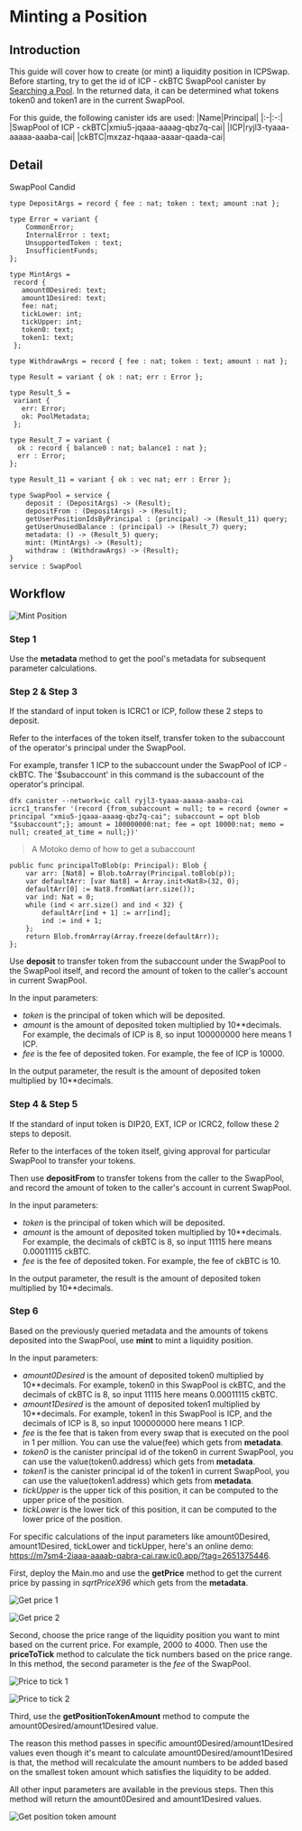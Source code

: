 # Minting a Position

## Introduction

This guide will cover how to create (or mint) a liquidity position in ICPSwap. Before starting, try to get the id of ICP - ckBTC SwapPool canister by [Searching a Pool](../../01.SwapFactory/01.Searching_a_Pool.md). In the returned data, it can be determined what tokens token0 and token1 are in the current SwapPool.

For this guide, the following canister ids are used:
|Name|Principal|
|:-|:-:|
|SwapPool of ICP - ckBTC|xmiu5-jqaaa-aaaag-qbz7q-cai|
|ICP|ryjl3-tyaaa-aaaaa-aaaba-cai|
|ckBTC|mxzaz-hqaaa-aaaar-qaada-cai|

## Detail

SwapPool Candid

```
type DepositArgs = record { fee : nat; token : text; amount :nat };

type Error = variant {
    CommonError;
    InternalError : text;
    UnsupportedToken : text;
    InsufficientFunds;
};   

type MintArgs = 
 record {
   amount0Desired: text;
   amount1Desired: text;
   fee: nat;
   tickLower: int;
   tickUpper: int;
   token0: text;
   token1: text;
 };

type WithdrawArgs = record { fee : nat; token : text; amount : nat };

type Result = variant { ok : nat; err : Error };

type Result_5 = 
 variant {
   err: Error;
   ok: PoolMetadata;
 };

type Result_7 = variant {
  ok : record { balance0 : nat; balance1 : nat };
  err : Error;
};

type Result_11 = variant { ok : vec nat; err : Error };

type SwapPool = service {
    deposit : (DepositArgs) -> (Result);
    depositFrom : (DepositArgs) -> (Result);
    getUserPositionIdsByPrincipal : (principal) -> (Result_11) query;
    getUserUnusedBalance : (principal) -> (Result_7) query;
    metadata: () -> (Result_5) query;
    mint: (MintArgs) -> (Result);
    withdraw : (WithdrawArgs) -> (Result);
}
service : SwapPool
```

## Workflow

![Mint Position](../../_img/mint_position.png)

### Step 1

Use the **metadata** method to get the pool's metadata for subsequent parameter calculations.

### Step 2 & Step 3

If the standard of input token is ICRC1 or ICP, follow these 2 steps to deposit.

Refer to the interfaces of the token itself, transfer token to the subaccount of the operator's principal under the SwapPool.

For example, transfer 1 ICP to the subaccount under the SwapPool of ICP - ckBTC. The '$subaccount' in this command is the subaccount of the operator's principal.

```
dfx canister --network=ic call ryjl3-tyaaa-aaaaa-aaaba-cai icrc1_transfer '(record {from_subaccount = null; to = record {owner = principal "xmiu5-jqaaa-aaaag-qbz7q-cai"; subaccount = opt blob "$subaccount";}; amount = 100000000:nat; fee = opt 10000:nat; memo = null; created_at_time = null;})'
```

> A Motoko demo of how to get a subaccount
```
public func principalToBlob(p: Principal): Blob {
    var arr: [Nat8] = Blob.toArray(Principal.toBlob(p));
    var defaultArr: [var Nat8] = Array.init<Nat8>(32, 0);
    defaultArr[0] := Nat8.fromNat(arr.size());
    var ind: Nat = 0;
    while (ind < arr.size() and ind < 32) {
        defaultArr[ind + 1] := arr[ind];
        ind := ind + 1;
    };
    return Blob.fromArray(Array.freeze(defaultArr));
};
```

Use **deposit** to transfer token from the subaccount under the SwapPool to the SwapPool itself, and record the amount of token to the caller's account in current SwapPool.

In the input parameters:
+ *token* is the principal of token which will be deposited.
+ *amount* is the amount of deposited token multiplied by 10**decimals. For example, the decimals of ICP is 8, so input 100000000 here means 1 ICP.
+ *fee* is the fee of deposited token. For example, the fee of ICP is 10000.

In the output parameter, the result is the amount of deposited token multiplied by 10**decimals.

### Step 4 & Step 5

If the standard of input token is DIP20, EXT, ICP or ICRC2, follow these 2 steps to deposit.

Refer to the interfaces of the token itself, giving approval for particular SwapPool to transfer your tokens.

Then use **depositFrom** to transfer tokens from the caller to the SwapPool, and record the amount of token to the caller's account in current SwapPool.

In the input parameters:
+ *token* is the principal of token which will be deposited.
+ *amount* is the amount of deposited token multiplied by 10**decimals. For example, the decimals of ckBTC is 8, so input 11115 here means 0.00011115 ckBTC.
+ *fee* is the fee of deposited token. For example, the fee of ckBTC is 10.

In the output parameter, the result is the amount of deposited token multiplied by 10**decimals.

### Step 6

Based on the previously queried metadata and the amounts of tokens deposited into the SwapPool, use **mint** to mint a liquidity position.

In the input parameters:
+ *amount0Desired* is the amount of deposited token0 multiplied by 10**decimals. For example, token0 in this SwapPool is ckBTC, and the decimals of ckBTC is 8, so input 11115 here means 0.00011115 ckBTC.
+ *amount1Desired* is the amount of deposited token1 multiplied by 10**decimals. For example, token1 in this SwapPool is ICP, and the decimals of ICP is 8, so input 100000000 here means 1 ICP.
+ *fee* is the fee that is taken from every swap that is executed on the pool in 1 per million. You can use the value(fee) which gets from **metadata**.
+ *token0* is the canister principal id of the token0 in current SwapPool, you can use the value(token0.address) which gets from **metadata**.
+ *token1* is the canister principal id of the token1 in current SwapPool, you can use the value(token1.address) which gets from **metadata**.
+ *tickUpper* is the upper tick of this position, it can be computed to the upper price of the position.
+ *tickLower* is the lower tick of this position, it can be computed to the lower price of the position.

For specific calculations of the input parameters like amount0Desired, amount1Desired, tickLower and tickUpper, here's an online demo: https://m7sm4-2iaaa-aaaab-qabra-cai.raw.ic0.app/?tag=2651375446.

First, deploy the Main.mo and use the **getPrice** method to get the current price by passing in *sqrtPriceX96* which gets from the **metadata**.

![Get price 1](../../_img/get_price_1.png)

![Get price 2](../../_img/get_price_2.png)

Second, choose the price range of the liquidity position you want to mint based on the current price. For example, 2000 to 4000. Then use the **priceToTick** method to calculate the tick numbers based on the price range. In this method, the second parameter is the *fee* of the SwapPool.

![Price to tick 1](../../_img/price_to_tick_1.png)

![Price to tick 2](../../_img/price_to_tick_2.png)

Third, use the **getPositionTokenAmount** method to compute the amount0Desired/amount1Desired value.

The reason this method passes in specific amount0Desired/amount1Desired values even though it's meant to calculate amount0Desired/amount1Desired is that, the method will recalculate the amount numbers to be added based on the smallest token amount which satisfies the liquidity to be added. 

All other input parameters are available in the previous steps. Then this method will return the amount0Desired and amount1Desired values.

![Get position token amount](../../_img/get_position_token_amount.png)